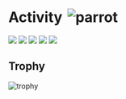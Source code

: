 <h1 style="display: flex; align-items: center;">
  Activity
  <img src="https://github.com/user-attachments/assets/deb30325-2e45-43d2-b27d-048410d2c457" alt="parrot" style="margin-left: 10px;">
</h1>

![](http://github-profile-summary-cards.vercel.app/api/cards/profile-details?username=mshtwtnb0219&theme=gruvbox)
![](http://github-profile-summary-cards.vercel.app/api/cards/repos-per-language?username=mshtwtnb0219&theme=gruvbox)
![](http://github-profile-summary-cards.vercel.app/api/cards/most-commit-language?username=mshtwtnb0219&theme=gruvbox)
![](http://github-profile-summary-cards.vercel.app/api/cards/stats?username=mshtwtnb0219&theme=gruvbox)
![](http://github-profile-summary-cards.vercel.app/api/cards/productive-time?username=mshtwtnb0219&theme=gruvbox&utcOffset=9)

## Trophy
![trophy](https://github-profile-trophy.vercel.app/?username=mshtwtnb0219&theme=gruvbox)
